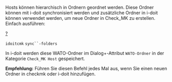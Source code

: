 Hosts können hierarchisch in Ordnern geordnet werden. Diese Ordner können mit i-doit synchronisiert werden und zusätzliche Ordner in i-doit können verwendet werden, um neue Ordner in Check\_MK zu erstellen. Einfach ausführen:

[?](#)

`idoitcmk` `sync``-folders`

In i-doit werden diese WATO-Ordner im Dialog+-Attribut `WATO-Ordner` in der Kategorie `Check_MK Host` gespeichert.

**Empfehlung:** Führen Sie diesen Befehl jedes Mal aus, wenn Sie einen neuen Ordner in checkmk oder i-doit hinzufügen.